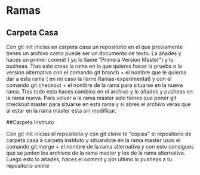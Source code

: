 # Ramas
## Carpeta Casa
Con git init inicias en carpeta casa un repositorio en el que previamente tienes un archivo como puede ser un documento de texto. La añades y haces un primer commit ( yo lo llame "Primera Version Master") y lo pusheas. Tras esto creas la rama en la que quieres hacer la prueba o la version alternativa con el comando git branch + el nombre que le quieras dar a esta rama ( en mi caso la llame Ramas-experimental) y con el comando git checkout + el nombre de la rama para situarse en la nueva rama. Tras todo esto haces cambios en el archivo y lo añades y pusheas en la rama nueva. Para volver a la rama master solo tienes que poner git checkout master para situarse en esta rama y si abres el archivo veras que al estar en la rama master esta sin modificar.

##Carpeta Instituto

Con git init inicias el repositorio y con git clone te "copias" el repositorio de carpeta casa a carpeta instituto y situandote en la rama master usas el comando git merge + el nombre de la rama alternativa y con esto consigues que se junten los archivos de la rama master y los de la rama alternativa. Luego esto lo añades, haces el commit y por ultimo lo pusheas a tu repositorio online

